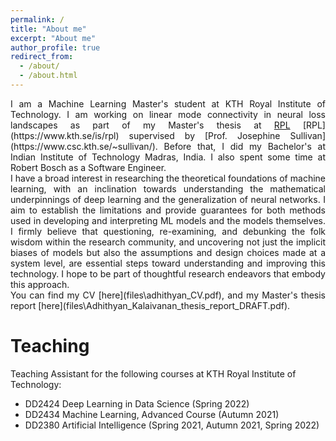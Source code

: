 ```yaml
---
permalink: /
title: "About me"
excerpt: "About me"
author_profile: true
redirect_from: 
  - /about/
  - /about.html
---
```

<div style="text-align: justify;">
I am a Machine Learning Master's student at KTH Royal Institute of Technology. I am working on linear mode connectivity in neural loss landscapes as part of my Master's thesis at <a href="https://www.kth.se/is/rpl">RPL</a> [RPL](https://www.kth.se/is/rpl) supervised by [Prof. Josephine Sullivan](https://www.csc.kth.se/~sullivan/). Before that, I did my Bachelor's at Indian Institute of Technology Madras, India. I also spent some time at Robert Bosch as a Software Engineer.
</div>

<div style="text-align: justify;">
I have a broad interest in researching the theoretical foundations of machine learning, with an inclination towards understanding the mathematical underpinnings of deep learning and the generalization of neural networks. I aim to establish the limitations and provide guarantees for both methods used in developing and interpreting ML models and the models themselves. I firmly believe that questioning, re-examining, and debunking the folk wisdom within the research community, and uncovering not just the implicit biases of models but also the assumptions and design choices made at a system level, are essential steps toward understanding and improving this technology. I hope to be part of thoughtful research endeavors that embody this approach.
</div>

<div style="text-align: justify;">
You can find my CV [here](files\adhithyan_CV.pdf), and my Master's thesis report [here](files\Adhithyan_Kalaivanan_thesis_report_DRAFT.pdf).
</div>

Teaching
======
Teaching Assistant for the following courses at KTH Royal Institute of Technology:
  * DD2424 Deep Learning in Data Science (Spring 2022)
  * DD2434 Machine Learning, Advanced Course (Autumn 2021)
  * DD2380 Artificial Intelligence (Spring 2021, Autumn 2021, Spring 2022)